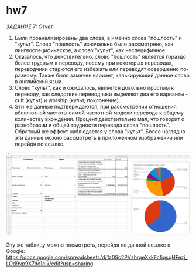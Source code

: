 # hw7
*ЗАДАНИЕ 7: Отчет*
1. Были проанализированы два слова, а именно слова "пошлость" и "культ". Слово "пошлость" изначально было рассмотрено, как лингвоспецифическое, а слово "культ", как неспецифичное.
2. Оказалось, что действительно, слово "пошлость" является гораздо более трудным к переводу, посему при некоторых переводах, переводчики старются его избежать или переводят совершенно по-разному. Также было замечен вариант, калькирующий данное слово в английский язык.
3. Слово "культ", как и ожидалось, является довольно простым к переводу, как следствие переводчики выделяют два его варианты - cult (культ) и worship (культ, поклонение).
4. Эти же данные подтверждаются, при рассмотрении отношения абсолютной частоты самой частотной модели перевода к общему количеству вхождений. Процент действительно мал, что говорит о разнобразии и общей трудности перевода слова "пошлость". Обратный же эффект наблюдается у слова "культ". Более наглядно эти данные можно рассмотреть в приложенном изображении или перейдя по ссылке.


![](https://github.com/GeorgeMozgovoy/hw7/blob/master/2018-04-09_16-14-26.png)

Эту же таблицу можно посмотреть, перейдя по данной ссылке в Google: https://docs.google.com/spreadsheets/d/1z09c2PVzhrqeXxkFcfiqsqHFezj_LOd9vp9X7dc1cIk/edit?usp=sharing
